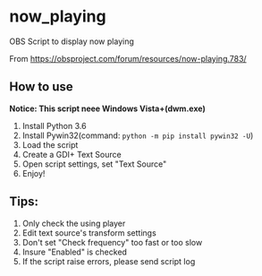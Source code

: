 # now_playing
OBS Script to display now playing

From https://obsproject.com/forum/resources/now-playing.783/

## How to use
**Notice: This script neee Windows Vista+(dwm.exe)**
1. Install Python 3.6
2. Install Pywin32(command: `python -m pip install pywin32 -U`)
3. Load the script
4. Create a GDI+ Text Source
5. Open script settings, set "Text Source"
6. Enjoy!

## Tips:
1. Only check the using player
2. Edit text source's transform settings
3. Don't set "Check frequency" too fast or too slow
4. Insure "Enabled" is checked
5. If the script raise errors, please send script log

